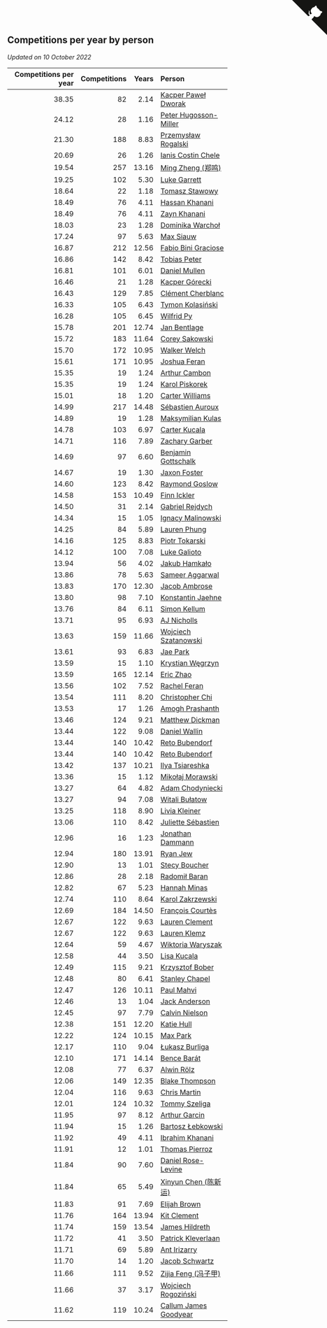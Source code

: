 ## Competitions per year by person

*Updated on 10 October 2022*

| Competitions per year | Competitions | Years | Person |
| ---: | ---: | ---: | :--- |
| 38.35 | 82 | 2.14 | [Kacper Paweł Dworak](https://www.worldcubeassociation.org/persons/2020DWOR01) |
| 24.12 | 28 | 1.16 | [Peter Hugosson-Miller](https://www.worldcubeassociation.org/persons/2021HUGO01) |
| 21.30 | 188 | 8.83 | [Przemysław Rogalski](https://www.worldcubeassociation.org/persons/2013ROGA02) |
| 20.69 | 26 | 1.26 | [Ianis Costin Chele](https://www.worldcubeassociation.org/persons/2021CHEL01) |
| 19.54 | 257 | 13.16 | [Ming Zheng (郑鸣)](https://www.worldcubeassociation.org/persons/2009ZHEN11) |
| 19.25 | 102 | 5.30 | [Luke Garrett](https://www.worldcubeassociation.org/persons/2017GARR05) |
| 18.64 | 22 | 1.18 | [Tomasz Stawowy](https://www.worldcubeassociation.org/persons/2021STAW01) |
| 18.49 | 76 | 4.11 | [Hassan Khanani](https://www.worldcubeassociation.org/persons/2018KHAN26) |
| 18.49 | 76 | 4.11 | [Zayn Khanani](https://www.worldcubeassociation.org/persons/2018KHAN28) |
| 18.03 | 23 | 1.28 | [Dominika Warchoł](https://www.worldcubeassociation.org/persons/2021WARC01) |
| 17.24 | 97 | 5.63 | [Max Siauw](https://www.worldcubeassociation.org/persons/2017SIAU02) |
| 16.87 | 212 | 12.56 | [Fabio Bini Graciose](https://www.worldcubeassociation.org/persons/2010GRAC02) |
| 16.86 | 142 | 8.42 | [Tobias Peter](https://www.worldcubeassociation.org/persons/2014PETE03) |
| 16.81 | 101 | 6.01 | [Daniel Mullen](https://www.worldcubeassociation.org/persons/2016MULL04) |
| 16.46 | 21 | 1.28 | [Kacper Górecki](https://www.worldcubeassociation.org/persons/2021GORE01) |
| 16.43 | 129 | 7.85 | [Clément Cherblanc](https://www.worldcubeassociation.org/persons/2014CHER05) |
| 16.33 | 105 | 6.43 | [Tymon Kolasiński](https://www.worldcubeassociation.org/persons/2016KOLA02) |
| 16.28 | 105 | 6.45 | [Wilfrid Py](https://www.worldcubeassociation.org/persons/2016PYWI01) |
| 15.78 | 201 | 12.74 | [Jan Bentlage](https://www.worldcubeassociation.org/persons/2010BENT01) |
| 15.72 | 183 | 11.64 | [Corey Sakowski](https://www.worldcubeassociation.org/persons/2011SAKO01) |
| 15.70 | 172 | 10.95 | [Walker Welch](https://www.worldcubeassociation.org/persons/2011WELC01) |
| 15.61 | 171 | 10.95 | [Joshua Feran](https://www.worldcubeassociation.org/persons/2011FERA01) |
| 15.35 | 19 | 1.24 | [Arthur Cambon](https://www.worldcubeassociation.org/persons/2021CAMB01) |
| 15.35 | 19 | 1.24 | [Karol Piskorek](https://www.worldcubeassociation.org/persons/2021PISK01) |
| 15.01 | 18 | 1.20 | [Carter Williams](https://www.worldcubeassociation.org/persons/2021WILL06) |
| 14.99 | 217 | 14.48 | [Sébastien Auroux](https://www.worldcubeassociation.org/persons/2008AURO01) |
| 14.89 | 19 | 1.28 | [Maksymilian Kulas](https://www.worldcubeassociation.org/persons/2021KULA02) |
| 14.78 | 103 | 6.97 | [Carter Kucala](https://www.worldcubeassociation.org/persons/2015KUCA01) |
| 14.71 | 116 | 7.89 | [Zachary Garber](https://www.worldcubeassociation.org/persons/2014GARB01) |
| 14.69 | 97 | 6.60 | [Benjamin Gottschalk](https://www.worldcubeassociation.org/persons/2016GOTT01) |
| 14.67 | 19 | 1.30 | [Jaxon Foster](https://www.worldcubeassociation.org/persons/2021FOST01) |
| 14.60 | 123 | 8.42 | [Raymond Goslow](https://www.worldcubeassociation.org/persons/2014GOSL01) |
| 14.58 | 153 | 10.49 | [Finn Ickler](https://www.worldcubeassociation.org/persons/2012ICKL01) |
| 14.50 | 31 | 2.14 | [Gabriel Rejdych](https://www.worldcubeassociation.org/persons/2020REJD01) |
| 14.34 | 15 | 1.05 | [Ignacy Malinowski](https://www.worldcubeassociation.org/persons/2021MALI02) |
| 14.25 | 84 | 5.89 | [Lauren Phung](https://www.worldcubeassociation.org/persons/2016PHUN02) |
| 14.16 | 125 | 8.83 | [Piotr Tokarski](https://www.worldcubeassociation.org/persons/2013TOKA01) |
| 14.12 | 100 | 7.08 | [Luke Galioto](https://www.worldcubeassociation.org/persons/2015GALI02) |
| 13.94 | 56 | 4.02 | [Jakub Hamkało](https://www.worldcubeassociation.org/persons/2018HAMK01) |
| 13.86 | 78 | 5.63 | [Sameer Aggarwal](https://www.worldcubeassociation.org/persons/2017AGGA01) |
| 13.83 | 170 | 12.30 | [Jacob Ambrose](https://www.worldcubeassociation.org/persons/2010AMBR01) |
| 13.80 | 98 | 7.10 | [Konstantin Jaehne](https://www.worldcubeassociation.org/persons/2015JAEH01) |
| 13.76 | 84 | 6.11 | [Simon Kellum](https://www.worldcubeassociation.org/persons/2016KELL12) |
| 13.71 | 95 | 6.93 | [AJ Nicholls](https://www.worldcubeassociation.org/persons/2015NICH04) |
| 13.63 | 159 | 11.66 | [Wojciech Szatanowski](https://www.worldcubeassociation.org/persons/2011SZAT01) |
| 13.61 | 93 | 6.83 | [Jae Park](https://www.worldcubeassociation.org/persons/2015PARK24) |
| 13.59 | 15 | 1.10 | [Krystian Węgrzyn](https://www.worldcubeassociation.org/persons/2021WEGR01) |
| 13.59 | 165 | 12.14 | [Eric Zhao](https://www.worldcubeassociation.org/persons/2010ZHAO19) |
| 13.56 | 102 | 7.52 | [Rachel Feran](https://www.worldcubeassociation.org/persons/2015FERA01) |
| 13.54 | 111 | 8.20 | [Christopher Chi](https://www.worldcubeassociation.org/persons/2014CHIC01) |
| 13.53 | 17 | 1.26 | [Amogh Prashanth](https://www.worldcubeassociation.org/persons/2021PRAS01) |
| 13.46 | 124 | 9.21 | [Matthew Dickman](https://www.worldcubeassociation.org/persons/2013DICK01) |
| 13.44 | 122 | 9.08 | [Daniel Wallin](https://www.worldcubeassociation.org/persons/2013WALL03) |
| 13.44 | 140 | 10.42 | [Reto Bubendorf](https://www.worldcubeassociation.org/persons/2012BUBE01) |
| 13.44 | 140 | 10.42 | [Reto Bubendorf](https://www.worldcubeassociation.org/persons/2012BUBE01) |
| 13.42 | 137 | 10.21 | [Ilya Tsiareshka](https://www.worldcubeassociation.org/persons/2012TERE01) |
| 13.36 | 15 | 1.12 | [Mikołaj Morawski](https://www.worldcubeassociation.org/persons/2021MORA01) |
| 13.27 | 64 | 4.82 | [Adam Chodyniecki](https://www.worldcubeassociation.org/persons/2017CHOD02) |
| 13.27 | 94 | 7.08 | [Witali Bułatow](https://www.worldcubeassociation.org/persons/2015BUAT01) |
| 13.25 | 118 | 8.90 | [Livia Kleiner](https://www.worldcubeassociation.org/persons/2013KLEI03) |
| 13.06 | 110 | 8.42 | [Juliette Sébastien](https://www.worldcubeassociation.org/persons/2014SEBA01) |
| 12.96 | 16 | 1.23 | [Jonathan Dammann](https://www.worldcubeassociation.org/persons/2021DAMM01) |
| 12.94 | 180 | 13.91 | [Ryan Jew](https://www.worldcubeassociation.org/persons/2008JEWR01) |
| 12.90 | 13 | 1.01 | [Stecy Boucher](https://www.worldcubeassociation.org/persons/2021BOUC01) |
| 12.86 | 28 | 2.18 | [Radomił Baran](https://www.worldcubeassociation.org/persons/2020BARA02) |
| 12.82 | 67 | 5.23 | [Hannah Minas](https://www.worldcubeassociation.org/persons/2017MINA04) |
| 12.74 | 110 | 8.64 | [Karol Zakrzewski](https://www.worldcubeassociation.org/persons/2014ZAKR01) |
| 12.69 | 184 | 14.50 | [François Courtès](https://www.worldcubeassociation.org/persons/2008COUR01) |
| 12.67 | 122 | 9.63 | [Lauren Clement](https://www.worldcubeassociation.org/persons/2013KLEM01) |
| 12.67 | 122 | 9.63 | [Lauren Klemz](https://www.worldcubeassociation.org/persons/2013KLEM01) |
| 12.64 | 59 | 4.67 | [Wiktoria Waryszak](https://www.worldcubeassociation.org/persons/2018WARY01) |
| 12.58 | 44 | 3.50 | [Lisa Kucala](https://www.worldcubeassociation.org/persons/2019KUCA01) |
| 12.49 | 115 | 9.21 | [Krzysztof Bober](https://www.worldcubeassociation.org/persons/2013BOBE01) |
| 12.48 | 80 | 6.41 | [Stanley Chapel](https://www.worldcubeassociation.org/persons/2016CHAP04) |
| 12.47 | 126 | 10.11 | [Paul Mahvi](https://www.worldcubeassociation.org/persons/2012MAHV01) |
| 12.46 | 13 | 1.04 | [Jack Anderson](https://www.worldcubeassociation.org/persons/2021ANDE05) |
| 12.45 | 97 | 7.79 | [Calvin Nielson](https://www.worldcubeassociation.org/persons/2014NIEL03) |
| 12.38 | 151 | 12.20 | [Katie Hull](https://www.worldcubeassociation.org/persons/2010HULL01) |
| 12.22 | 124 | 10.15 | [Max Park](https://www.worldcubeassociation.org/persons/2012PARK03) |
| 12.17 | 110 | 9.04 | [Łukasz Burliga](https://www.worldcubeassociation.org/persons/2013BURL01) |
| 12.10 | 171 | 14.14 | [Bence Barát](https://www.worldcubeassociation.org/persons/2008BARA01) |
| 12.08 | 77 | 6.37 | [Alwin Rölz](https://www.worldcubeassociation.org/persons/2016ROLZ01) |
| 12.06 | 149 | 12.35 | [Blake Thompson](https://www.worldcubeassociation.org/persons/2010THOM03) |
| 12.04 | 116 | 9.63 | [Chris Martin](https://www.worldcubeassociation.org/persons/2013MART03) |
| 12.01 | 124 | 10.32 | [Tommy Szeliga](https://www.worldcubeassociation.org/persons/2012SZEL01) |
| 11.95 | 97 | 8.12 | [Arthur Garcin](https://www.worldcubeassociation.org/persons/2014GARC27) |
| 11.94 | 15 | 1.26 | [Bartosz Łebkowski](https://www.worldcubeassociation.org/persons/2021LEBK01) |
| 11.92 | 49 | 4.11 | [Ibrahim Khanani](https://www.worldcubeassociation.org/persons/2018KHAN27) |
| 11.91 | 12 | 1.01 | [Thomas Pierroz](https://www.worldcubeassociation.org/persons/2021PIER01) |
| 11.84 | 90 | 7.60 | [Daniel Rose-Levine](https://www.worldcubeassociation.org/persons/2015ROSE01) |
| 11.84 | 65 | 5.49 | [Xinyun Chen (陈新运)](https://www.worldcubeassociation.org/persons/2017CHEN36) |
| 11.83 | 91 | 7.69 | [Elijah Brown](https://www.worldcubeassociation.org/persons/2015BROW03) |
| 11.76 | 164 | 13.94 | [Kit Clement](https://www.worldcubeassociation.org/persons/2008CLEM01) |
| 11.74 | 159 | 13.54 | [James Hildreth](https://www.worldcubeassociation.org/persons/2009HILD01) |
| 11.72 | 41 | 3.50 | [Patrick Kleverlaan](https://www.worldcubeassociation.org/persons/2019KLEV01) |
| 11.71 | 69 | 5.89 | [Ant Irizarry](https://www.worldcubeassociation.org/persons/2016IRIZ02) |
| 11.70 | 14 | 1.20 | [Jacob Schwartz](https://www.worldcubeassociation.org/persons/2021SCHW01) |
| 11.66 | 111 | 9.52 | [Zijia Feng (冯子甲)](https://www.worldcubeassociation.org/persons/2013FENG02) |
| 11.66 | 37 | 3.17 | [Wojciech Rogoziński](https://www.worldcubeassociation.org/persons/2019ROGO04) |
| 11.62 | 119 | 10.24 | [Callum James Goodyear](https://www.worldcubeassociation.org/persons/2012GOOD02) |


<a href="https://github.com/jonatanklosko/wca_statistics" class="github-corner" aria-label="View source on Github"><svg width="80" height="80" viewBox="0 0 250 250" style="fill:#151513; color:#fff; position: absolute; top: 0; border: 0; right: 0;" aria-hidden="true"><path d="M0,0 L115,115 L130,115 L142,142 L250,250 L250,0 Z"></path><path d="M128.3,109.0 C113.8,99.7 119.0,89.6 119.0,89.6 C122.0,82.7 120.5,78.6 120.5,78.6 C119.2,72.0 123.4,76.3 123.4,76.3 C127.3,80.9 125.5,87.3 125.5,87.3 C122.9,97.6 130.6,101.9 134.4,103.2" fill="currentColor" style="transform-origin: 130px 106px;" class="octo-arm"></path><path d="M115.0,115.0 C114.9,115.1 118.7,116.5 119.8,115.4 L133.7,101.6 C136.9,99.2 139.9,98.4 142.2,98.6 C133.8,88.0 127.5,74.4 143.8,58.0 C148.5,53.4 154.0,51.2 159.7,51.0 C160.3,49.4 163.2,43.6 171.4,40.1 C171.4,40.1 176.1,42.5 178.8,56.2 C183.1,58.6 187.2,61.8 190.9,65.4 C194.5,69.0 197.7,73.2 200.1,77.6 C213.8,80.2 216.3,84.9 216.3,84.9 C212.7,93.1 206.9,96.0 205.4,96.6 C205.1,102.4 203.0,107.8 198.3,112.5 C181.9,128.9 168.3,122.5 157.7,114.1 C157.9,116.9 156.7,120.9 152.7,124.9 L141.0,136.5 C139.8,137.7 141.6,141.9 141.8,141.8 Z" fill="currentColor" class="octo-body"></path></svg></a><style>.github-corner:hover .octo-arm{animation:octocat-wave 560ms ease-in-out}@keyframes octocat-wave{0%,100%{transform:rotate(0)}20%,60%{transform:rotate(-25deg)}40%,80%{transform:rotate(10deg)}}@media (max-width:500px){.github-corner:hover .octo-arm{animation:none}.github-corner .octo-arm{animation:octocat-wave 560ms ease-in-out}}</style>
